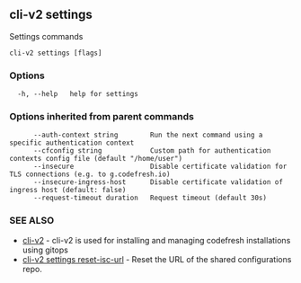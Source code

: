 ## cli-v2 settings

Settings commands

```
cli-v2 settings [flags]
```

### Options

```
  -h, --help   help for settings
```

### Options inherited from parent commands

```
      --auth-context string        Run the next command using a specific authentication context
      --cfconfig string            Custom path for authentication contexts config file (default "/home/user")
      --insecure                   Disable certificate validation for TLS connections (e.g. to g.codefresh.io)
      --insecure-ingress-host      Disable certificate validation of ingress host (default: false)
      --request-timeout duration   Request timeout (default 30s)
```

### SEE ALSO

* [cli-v2](cli-v2.md)	 - cli-v2 is used for installing and managing codefresh installations using gitops
* [cli-v2 settings reset-isc-url](cli-v2_settings_reset-isc-url.md)	 - Reset the URL of the shared configurations repo. 

